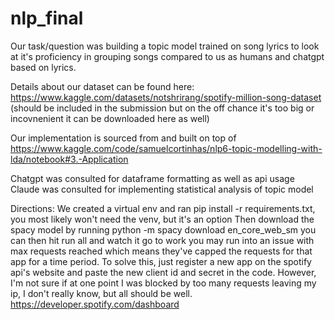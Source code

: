 # nlp_final
Our task/question was building a topic model trained on song lyrics to look at it's proficiency in grouping songs compared to us as humans and chatgpt based on lyrics.

Details about our dataset can be found here: https://www.kaggle.com/datasets/notshrirang/spotify-million-song-dataset
(should be included in the submission but on the off chance it's too big or incovnenient it can be downloaded here as well)

Our implementation is sourced from and built on top of https://www.kaggle.com/code/samuelcortinhas/nlp6-topic-modelling-with-lda/notebook#3.-Application

Chatgpt was consulted for dataframe formatting as well as api usage
Claude was consulted for implementing statistical analysis of topic model

Directions:
We created a virtual env and ran pip install -r requirements.txt, you most likely won't need the venv, but it's an option
Then download the spacy model by running python -m spacy download en_core_web_sm
you can then hit run all and watch it go to work
you may run into an issue with max requests reached which means they've capped the requests for that app for a time period. To solve this, just register a new app on the spotify api's website and paste the new client id and secret in the code. However, 
I'm not sure if at one point I was blocked by too many requests leaving my ip, I don't really know, but all should be well.
https://developer.spotify.com/dashboard
